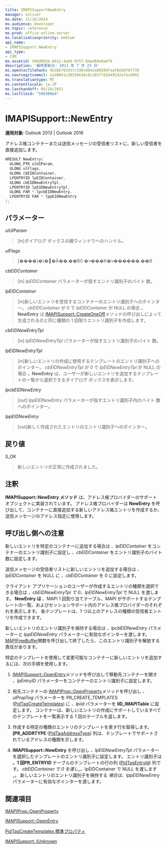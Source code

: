 ```yaml
---
title: IMAPISupportNewEntry
manager: soliver
ms.date: 11/16/2014
ms.audience: Developer
ms.topic: reference
ms.prod: office-online-server
ms.localizationpriority: medium
api_name:
- IMAPISupport.NewEntry
api_type:
- COM
ms.assetid: 588d002b-8412-4ab9-9757-04ad89e0a6f8
description: '最終更新日: 2011 年 7 月 23 日'
ms.openlocfilehash: 4b38b703437c196c0842e802897aaf02d9f87f39
ms.sourcegitcommit: a1d9041c20256616c9c183f7d1049142a7ac6991
ms.translationtype: MT
ms.contentlocale: ja-JP
ms.lasthandoff: 09/24/2021
ms.locfileid: "59630664"
---
```

# <a name="imapisupportnewentry"></a>IMAPISupport::NewEntry

  
  
**適用対象**: Outlook 2013 | Outlook 2016 
  
アドレス帳コンテナーまたは送信メッセージの受信者リストに、新しい受信者を直接追加します。
  
```cpp
HRESULT NewEntry(
  ULONG_PTR ulUIParam,
  ULONG ulFlags,
  ULONG cbEIDContainer,
  LPENTRYID lpEIDContainer,
  ULONG cbEIDNewEntryTpl,
  LPENTRYID lpEIDNewEntryTpl,
  ULONG FAR * lpcbEIDNewEntry,
  LPENTRYID FAR * lppEIDNewEntry
);
```

## <a name="parameters"></a>パラメーター

 _ulUIParam_
  
> [in]ダイアログ ボックスの親ウィンドウへのハンドル。
    
 _ulFlags_
  
> [����]�\�񂳂�Ă��܂��B0 �ɂ���K�v������܂��B
    
 _cbEIDContainer_
  
> [in]  _lpEIDContainer_ パラメーターが指すエントリ識別子のバイト 数。 
    
 _lpEIDContainer_
  
> [in]新しいエントリを受信するコンテナーのエントリ識別子へのポインター。 _cbEIDContainer_ が 0 で _lpEIDContainer_ が NULL の場合 **、NewEntry** は [IMAPISupport::CreateOneOff](imapisupport-createoneoff.md)メソッドの呼び出しによって生成されるのと同じ種類の 1 回限りエントリ識別子を作成します。 
    
 _cbEIDNewEntryTpl_
  
> [in]  _lpEIDNewEntryTpl_ パラメーターが指すエントリ識別子のバイト 数。 
    
 _lpEIDNewEntryTpl_
  
> [in]新しいエントリの作成に使用するテンプレートのエントリ識別子へのポインター。 _cbEIDNewEntryTpl_ が 0 で _lpEIDNewEntryTpl_ が NULL の場合 **、NewEntry** は、ユーザーが新しいエントリを追加するテンプレートの一覧から選択できるダイアログ ボックスを表示します。 
    
 _lpcbEIDNewEntry_
  
> [out]  _lppEIDNewEntry_ パラメーターが指すエントリ識別子内のバイト 数へのポインター。 
    
 _lppEIDNewEntry_
  
> [out]新しく作成されたエントリのエントリ識別子へのポインター。
    
## <a name="return-value"></a>戻り値

S_OK 
  
> 新しいエントリが正常に作成されました。
    
## <a name="remarks"></a>注釈

**IMAPISupport::NewEntry メソッド** は、アドレス帳プロバイダーのサポート オブジェクトに実装されています。 アドレス帳プロバイダーは **NewEntry** を呼び出して、コンテナーに直接追加する新しいアドレス帳エントリを作成するか、送信メッセージのアドレス指定に使用します。 
  
## <a name="notes-to-callers"></a>呼び出し側への注意

新しいエントリを特定のコンテナーに追加する場合は  _、lpEIDContainer_ をコンテナーのエントリ識別子に設定し  _、cbEIDContainer_ をエントリ識別子のバイト 数に設定します。 
  
送信メッセージの受信者リストに新しいエントリを追加する場合は  _、lpEIDContainer_ を NULL に  _、cbEIDContainer_ を 0 に設定します。 
  
クライアント アプリケーションのユーザーが作成するエントリの種類を選択できる場合は _、cbEIDNewEntryTpl で 0、lpEIDNewEntryTpl_ で NULL を渡します。  **NewEntry は** 、MAPI 1 回割り当てテーブル、MAPI がサポートするテンプレートの一覧、およびセッションサポート内のアドレス帳プロバイダーのそれぞれを表示します。 各テンプレートは、1 つ以上のアドレスの種類の受信者エントリを作成できます。 
  
新しいエントリのエントリ識別子を保持する場合は  _、lpcbEIDNewEntry_ パラメーターと  _lppEIDNewEntry_ パラメーターに有効なポインターを渡します。 [MAPIFreeBuffer](mapifreebuffer.md)関数を呼び出して終了したら、このエントリ識別子を解放する責任があります。 
  
特定のテンプレートを使用して変更可能なコンテナーに新しいエントリを追加するには、次の手順を使用します。
  
1. [IMAPISupport::OpenEntry](imapisupport-openentry.md)メソッドを呼び出して移動先コンテナーを開き _、lpEntryID_ パラメーターをコンテナーのエントリ識別子に設定します。 
    
2. 宛先コンテナーの [IMAPIProp::OpenProperty](imapiprop-openproperty.md)メソッドを呼び出し _、ulPropTag_ パラメーターを PR_CREATE_TEMPLATES ([PidTagCreateTemplates](pidtagcreatetemplates-canonical-property.md)) に _、lpiid_ パラメーターを **IID_IMAPITable** に設定します。 コンテナーは、新しいエントリの作成にサポートしているすべてのテンプレートを一覧表示する 1 回のテーブルを返します。 
    
3. 作成する特定の種類のエントリのテンプレートを表す行を取得します。 **[PR_ADDRTYPE** ([PidTagAddressType](pidtagaddresstype-canonical-property.md)) 列は、テンプレートでサポートされているアドレスの種類を示します。 
    
4. **IMAPISupport::NewEntry** を呼び出し _、lpEIDNewEntryTpl_ パラメーターを選択したテンプレートのエントリ識別子に設定します。 エントリ識別子は **、1 回PR_ENTRYID** テーブルのテンプレートの行の列 ([PidTagEntryId](pidtagentryid-canonical-property.md)) 列です。 _cbEIDContainer で 0 を渡し__、lpEIDContainer で NULL を渡します_。 新しいエントリのエントリ識別子を保持する  _場合は、lppEIDNewEntry_ パラメーターに有効なポインターを渡します。 
    
## <a name="see-also"></a>関連項目



[IMAPIProp::OpenProperty](imapiprop-openproperty.md)
  
[IMAPISupport::OpenEntry](imapisupport-openentry.md)
  
[PidTagCreateTemplates 標準プロパティ](pidtagcreatetemplates-canonical-property.md)
  
[IMAPISupport: IUnknown](imapisupportiunknown.md)

